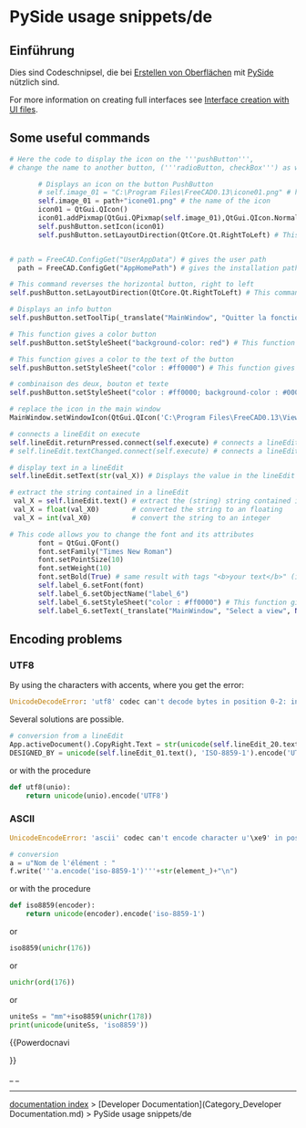 # PySide usage snippets/de
## Einführung

Dies sind Codeschnipsel, die bei [Erstellen von Oberflächen](Dialog_creation/de.md) mit [PySide](PySide/de.md) nützlich sind.

For more information on creating full interfaces see [Interface creation with UI files](Interface_creation_with_UI_files.md).

## Some useful commands 


```python
# Here the code to display the icon on the '''pushButton''', 
# change the name to another button, ('''radioButton, checkBox''') as well as the path to the icon,

       # Displays an icon on the button PushButton
       # self.image_01 = "C:\Program Files\FreeCAD0.13\icone01.png" # he name of the icon
       self.image_01 = path+"icone01.png" # the name of the icon
       icon01 = QtGui.QIcon() 
       icon01.addPixmap(QtGui.QPixmap(self.image_01),QtGui.QIcon.Normal, QtGui.QIcon.Off)
       self.pushButton.setIcon(icon01) 
       self.pushButton.setLayoutDirection(QtCore.Qt.RightToLeft) # This command reverses the direction of the button


# path = FreeCAD.ConfigGet("UserAppData") # gives the user path
  path = FreeCAD.ConfigGet("AppHomePath") # gives the installation path of FreeCAD

# This command reverses the horizontal button, right to left
self.pushButton.setLayoutDirection(QtCore.Qt.RightToLeft) # This command reverses the horizontal button

# Displays an info button
self.pushButton.setToolTip(_translate("MainWindow", "Quitter la fonction", None)) # Displays an info button

# This function gives a color button
self.pushButton.setStyleSheet("background-color: red") # This function gives a color button

# This function gives a color to the text of the button
self.pushButton.setStyleSheet("color : #ff0000") # This function gives a color to the text of the button

# combinaison des deux, bouton et texte
self.pushButton.setStyleSheet("color : #ff0000; background-color : #0000ff;" ) #  combination of the two, button, and text

# replace the icon in the main window
MainWindow.setWindowIcon(QtGui.QIcon('C:\Program Files\FreeCAD0.13\View-C3P.png'))

# connects a lineEdit on execute
self.lineEdit.returnPressed.connect(self.execute) # connects a lineEdit on "def execute" after validation on enter
# self.lineEdit.textChanged.connect(self.execute) # connects a lineEdit on "def execute" with each keystroke on the keyboard

# display text in a lineEdit
self.lineEdit.setText(str(val_X)) # Displays the value in the lineEdit (convert to string)

# extract the string contained in a lineEdit
 val_X = self.lineEdit.text() # extract the (string) string contained in lineEdit
 val_X = float(val_X0)        # converted the string to an floating
 val_X = int(val_X0)          # convert the string to an integer

# This code allows you to change the font and its attributes
       font = QtGui.QFont()
       font.setFamily("Times New Roman")
       font.setPointSize(10)
       font.setWeight(10)
       font.setBold(True) # same result with tags "<b>your text</b>" (in quotes)
       self.label_6.setFont(font)
       self.label_6.setObjectName("label_6")
       self.label_6.setStyleSheet("color : #ff0000") # This function gives a color to the text
       self.label_6.setText(_translate("MainWindow", "Select a view", None))
```

## Encoding problems 

### UTF8

By using the characters with accents, where you get the error: 
```python
UnicodeDecodeError: 'utf8' codec can't decode bytes in position 0-2: invalid data
```

Several solutions are possible. 
```python
# conversion from a lineEdit
App.activeDocument().CopyRight.Text = str(unicode(self.lineEdit_20.text() , 'ISO-8859-1').encode('UTF-8'))
DESIGNED_BY = unicode(self.lineEdit_01.text(), 'ISO-8859-1').encode('UTF-8')
```

or with the procedure 
```python
def utf8(unio):
    return unicode(unio).encode('UTF8')
```

### ASCII


```python
UnicodeEncodeError: 'ascii' codec can't encode character u'\xe9' in position 9: ordinal not in range(128)
```


```python
# conversion
a = u"Nom de l'élément : "
f.write('''a.encode('iso-8859-1')'''+str(element_)+"\n")
```

or with the procedure 
```python
def iso8859(encoder):
    return unicode(encoder).encode('iso-8859-1')
```

or 
```python
iso8859(unichr(176))
```

or 
```python
unichr(ord(176))
```

or 
```python
uniteSs = "mm"+iso8859(unichr(178))
print(unicode(uniteSs, 'iso8859'))
```


{{Powerdocnavi

}} 

_ _

---
[documentation index](../README.md) > [Developer Documentation](Category_Developer Documentation.md) > PySide usage snippets/de
